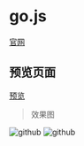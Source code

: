 # go.js

[官网](https://gojs.net/latest/samples/)



## 预览页面

[预览](https://zhangjunpingping.github.io/gojs-picture/page/index.html)




> 效果图

![github](https://zhangjunpingping.github.io/gojs-picture/image/1.png "图片") 
![github](https://zhangjunpingping.github.io/gojs-picture/image/2.png "图片") 
